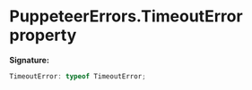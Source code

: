 # PuppeteerErrors.TimeoutError property

**Signature:**

```typescript
TimeoutError: typeof TimeoutError;
```
